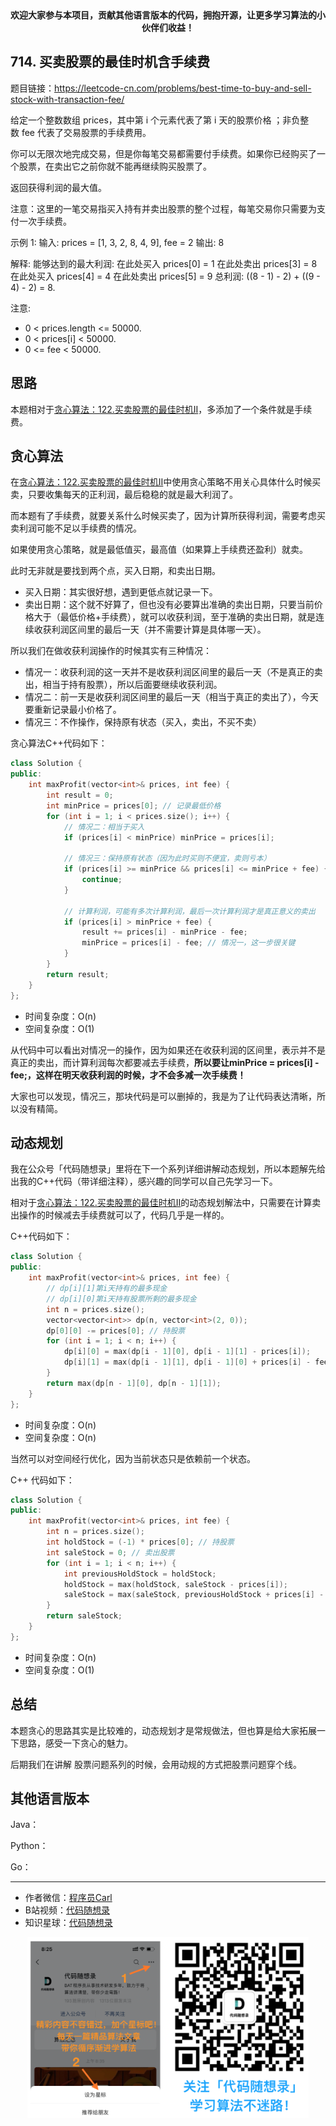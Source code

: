 <p align="center">
  <a href="https://mp.weixin.qq.com/s/QVF6upVMSbgvZy8lHZS3CQ"><img src="https://img.shields.io/badge/知识星球-代码随想录-blue" alt=""></a>
  <a href="https://mp.weixin.qq.com/s/b66DFkOp8OOxdZC_xLZxfw"><img src="https://img.shields.io/badge/刷题-微信群-green" alt=""></a>
  <a href="https://img-blog.csdnimg.cn/20201210231711160.png"><img src="https://img.shields.io/badge/公众号-代码随想录-brightgreen" alt=""></a>
  <a href="https://space.bilibili.com/525438321"><img src="https://img.shields.io/badge/B站-代码随想录-orange" alt=""></a>
</p>
<p align="center"><strong>欢迎大家参与本项目，贡献其他语言版本的代码，拥抱开源，让更多学习算法的小伙伴们收益！</strong></p>


## 714. 买卖股票的最佳时机含手续费

题目链接：https://leetcode-cn.com/problems/best-time-to-buy-and-sell-stock-with-transaction-fee/

给定一个整数数组 prices，其中第 i 个元素代表了第 i 天的股票价格 ；非负整数 fee 代表了交易股票的手续费用。

你可以无限次地完成交易，但是你每笔交易都需要付手续费。如果你已经购买了一个股票，在卖出它之前你就不能再继续购买股票了。

返回获得利润的最大值。

注意：这里的一笔交易指买入持有并卖出股票的整个过程，每笔交易你只需要为支付一次手续费。

示例 1:
输入: prices = [1, 3, 2, 8, 4, 9], fee = 2
输出: 8

解释: 能够达到的最大利润:
在此处买入 prices[0] = 1
在此处卖出 prices[3] = 8
在此处买入 prices[4] = 4
在此处卖出 prices[5] = 9
总利润: ((8 - 1) - 2) + ((9 - 4) - 2) = 8.

注意:
* 0 < prices.length <= 50000.
* 0 < prices[i] < 50000.
* 0 <= fee < 50000.

## 思路

本题相对于[贪心算法：122.买卖股票的最佳时机II](https://mp.weixin.qq.com/s/VsTFA6U96l18Wntjcg3fcg)，多添加了一个条件就是手续费。

## 贪心算法

在[贪心算法：122.买卖股票的最佳时机II](https://mp.weixin.qq.com/s/VsTFA6U96l18Wntjcg3fcg)中使用贪心策略不用关心具体什么时候买卖，只要收集每天的正利润，最后稳稳的就是最大利润了。

而本题有了手续费，就要关系什么时候买卖了，因为计算所获得利润，需要考虑买卖利润可能不足以手续费的情况。

如果使用贪心策略，就是最低值买，最高值（如果算上手续费还盈利）就卖。

此时无非就是要找到两个点，买入日期，和卖出日期。

* 买入日期：其实很好想，遇到更低点就记录一下。
* 卖出日期：这个就不好算了，但也没有必要算出准确的卖出日期，只要当前价格大于（最低价格+手续费），就可以收获利润，至于准确的卖出日期，就是连续收获利润区间里的最后一天（并不需要计算是具体哪一天）。

所以我们在做收获利润操作的时候其实有三种情况：

* 情况一：收获利润的这一天并不是收获利润区间里的最后一天（不是真正的卖出，相当于持有股票），所以后面要继续收获利润。
* 情况二：前一天是收获利润区间里的最后一天（相当于真正的卖出了），今天要重新记录最小价格了。
* 情况三：不作操作，保持原有状态（买入，卖出，不买不卖）

贪心算法C++代码如下：

```C++
class Solution {
public:
    int maxProfit(vector<int>& prices, int fee) {
        int result = 0;
        int minPrice = prices[0]; // 记录最低价格
        for (int i = 1; i < prices.size(); i++) {
            // 情况二：相当于买入
            if (prices[i] < minPrice) minPrice = prices[i];

            // 情况三：保持原有状态（因为此时买则不便宜，卖则亏本）
            if (prices[i] >= minPrice && prices[i] <= minPrice + fee) {
                continue;
            }

            // 计算利润，可能有多次计算利润，最后一次计算利润才是真正意义的卖出
            if (prices[i] > minPrice + fee) {
                result += prices[i] - minPrice - fee;
                minPrice = prices[i] - fee; // 情况一，这一步很关键
            }
        }
        return result;
    }
};
```

* 时间复杂度：O(n)
* 空间复杂度：O(1)

从代码中可以看出对情况一的操作，因为如果还在收获利润的区间里，表示并不是真正的卖出，而计算利润每次都要减去手续费，**所以要让minPrice = prices[i] - fee;，这样在明天收获利润的时候，才不会多减一次手续费！**

大家也可以发现，情况三，那块代码是可以删掉的，我是为了让代码表达清晰，所以没有精简。

## 动态规划

我在公众号「代码随想录」里将在下一个系列详细讲解动态规划，所以本题解先给出我的C++代码（带详细注释），感兴趣的同学可以自己先学习一下。

相对于[贪心算法：122.买卖股票的最佳时机II](https://mp.weixin.qq.com/s/VsTFA6U96l18Wntjcg3fcg)的动态规划解法中，只需要在计算卖出操作的时候减去手续费就可以了，代码几乎是一样的。

C++代码如下：

```C++
class Solution {
public:
    int maxProfit(vector<int>& prices, int fee) {
        // dp[i][1]第i天持有的最多现金
        // dp[i][0]第i天持有股票所剩的最多现金
        int n = prices.size();
        vector<vector<int>> dp(n, vector<int>(2, 0));
        dp[0][0] -= prices[0]; // 持股票
        for (int i = 1; i < n; i++) {
            dp[i][0] = max(dp[i - 1][0], dp[i - 1][1] - prices[i]);
            dp[i][1] = max(dp[i - 1][1], dp[i - 1][0] + prices[i] - fee);
        }
        return max(dp[n - 1][0], dp[n - 1][1]);
    }
};
```

* 时间复杂度：O(n)
* 空间复杂度：O(n)

当然可以对空间经行优化，因为当前状态只是依赖前一个状态。

C++ 代码如下：

```C++
class Solution {
public:
    int maxProfit(vector<int>& prices, int fee) {
        int n = prices.size();
        int holdStock = (-1) * prices[0]; // 持股票
        int saleStock = 0; // 卖出股票
        for (int i = 1; i < n; i++) {
            int previousHoldStock = holdStock;
            holdStock = max(holdStock, saleStock - prices[i]);
            saleStock = max(saleStock, previousHoldStock + prices[i] - fee);
        }
        return saleStock;
    }
};
```
* 时间复杂度：O(n)
* 空间复杂度：O(1)

## 总结

本题贪心的思路其实是比较难的，动态规划才是常规做法，但也算是给大家拓展一下思路，感受一下贪心的魅力。

后期我们在讲解 股票问题系列的时候，会用动规的方式把股票问题穿个线。


## 其他语言版本


Java：


Python：


Go：




-----------------------
* 作者微信：[程序员Carl](https://mp.weixin.qq.com/s/b66DFkOp8OOxdZC_xLZxfw)
* B站视频：[代码随想录](https://space.bilibili.com/525438321)
* 知识星球：[代码随想录](https://mp.weixin.qq.com/s/QVF6upVMSbgvZy8lHZS3CQ)
<div align="center"><img src=../pics/公众号.png width=450 alt=> </img></div>
